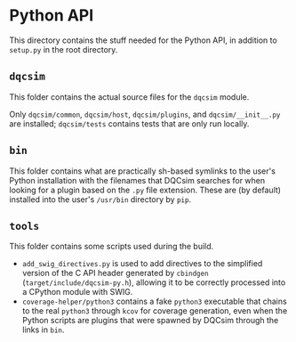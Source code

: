 Python API
==========

This directory contains the stuff needed for the Python API, in addition to
`setup.py` in the root directory.

`dqcsim`
--------

This folder contains the actual source files for the `dqcsim` module.

Only `dqcsim/common`, `dqcsim/host`, `dqcsim/plugins`, and `dqcsim/__init__.py`
are installed; `dqcsim/tests` contains tests that are only run locally.

`bin`
-----

This folder contains what are practically sh-based symlinks to the user's
Python installation with the filenames that DQCsim searches for when looking
for a plugin based on the `.py` file extension. These are (by default)
installed into the user's `/usr/bin` directory by `pip`.

`tools`
-------

This folder contains some scripts used during the build.

 - `add_swig_directives.py` is used to add directives to the simplified version
   of the C API header generated by `cbindgen` (`target/include/dqcsim-py.h`),
   allowing it to be correctly processed into a CPython module with SWIG.
 - `coverage-helper/python3` contains a fake `python3` executable that chains
   to the real `python3` through `kcov` for coverage generation, even when the
   Python scripts are plugins that were spawned by DQCsim through the links in
   `bin`.
